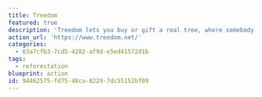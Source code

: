 ```yaml
---
title: Treedom
featured: true
description: 'Treedom lets you buy or gift a real tree, where somebody will plant it for you and follow it online.'
action_url: 'https://www.treedom.net/'
categories:
  - 63a7cfb3-7cd5-4282-af9d-e5ed41572d1b
tags:
  - reforestation
blueprint: action
id: 94462575-fd75-48ca-8229-7dc55152bf09
---
```

